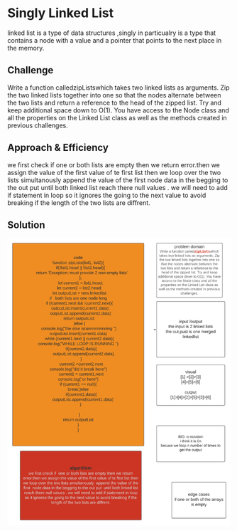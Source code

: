 # Singly Linked List
<!-- Short summary or background information -->
linked list  is a type of data structures ,singly in particualry is a type that contains a node with a value and  a pointer that points to the next place in the memory. 
## Challenge
<!-- Short summary or background information -->
Write a function calledzipListswhich takes two linked lists as arguments. Zip the two linked lists together into one so that the nodes alternate between the two lists and return a reference to the head of the zipped list. Try and keep additional space down to O(1). You have access to the Node class and all the properties on the Linked List class as well as the methods created in previous challenges.
## Approach & Efficiency
<!-- What approach did you take? Why? What is the Big O space/time for this approach? -->
we first check if  one or both lists are empty then we return error.then we assign the value of the first value of te first list then we loop over the two lists simultanously  append the value of the first  node data in the begging to the out put  until both linked list reach there null values . we will need to add if statement in loop so it ignores the going to the next value to avoid breaking if the length of the two lists are diffrent.

## Solution
<!-- Embedded whiteboard image -->
![image](./challenge-8.png)